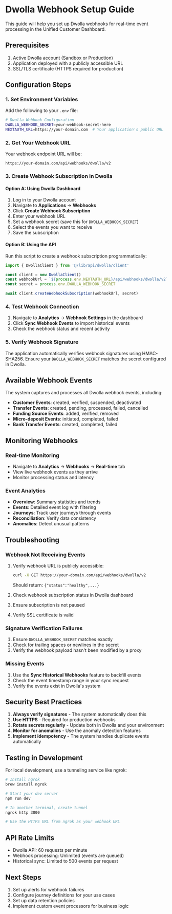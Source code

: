 # Dwolla Webhook Setup Guide

This guide will help you set up Dwolla webhooks for real-time event processing in the Unified Customer Dashboard.

## Prerequisites

1. Active Dwolla account (Sandbox or Production)
2. Application deployed with a publicly accessible URL
3. SSL/TLS certificate (HTTPS required for production)

## Configuration Steps

### 1. Set Environment Variables

Add the following to your `.env` file:

```bash
# Dwolla Webhook Configuration
DWOLLA_WEBHOOK_SECRET=your-webhook-secret-here
NEXTAUTH_URL=https://your-domain.com  # Your application's public URL
```

### 2. Get Your Webhook URL

Your webhook endpoint URL will be:
```
https://your-domain.com/api/webhooks/dwolla/v2
```

### 3. Create Webhook Subscription in Dwolla

#### Option A: Using Dwolla Dashboard

1. Log in to your Dwolla account
2. Navigate to **Applications** → **Webhooks**
3. Click **Create Webhook Subscription**
4. Enter your webhook URL
5. Set a webhook secret (save this for `DWOLLA_WEBHOOK_SECRET`)
6. Select the events you want to receive
7. Save the subscription

#### Option B: Using the API

Run this script to create a webhook subscription programmatically:

```typescript
import { DwollaClient } from '@/lib/api/dwolla/client'

const client = new DwollaClient()
const webhookUrl = `${process.env.NEXTAUTH_URL}/api/webhooks/dwolla/v2`
const secret = process.env.DWOLLA_WEBHOOK_SECRET

await client.createWebhookSubscription(webhookUrl, secret)
```

### 4. Test Webhook Connection

1. Navigate to **Analytics** → **Webhook Settings** in the dashboard
2. Click **Sync Webhook Events** to import historical events
3. Check the webhook status and recent activity

### 5. Verify Webhook Signature

The application automatically verifies webhook signatures using HMAC-SHA256. Ensure your `DWOLLA_WEBHOOK_SECRET` matches the secret configured in Dwolla.

## Available Webhook Events

The system captures and processes all Dwolla webhook events, including:

- **Customer Events**: created, verified, suspended, deactivated
- **Transfer Events**: created, pending, processed, failed, cancelled
- **Funding Source Events**: added, verified, removed
- **Micro-deposit Events**: initiated, completed, failed
- **Bank Transfer Events**: created, completed, failed

## Monitoring Webhooks

### Real-time Monitoring
- Navigate to **Analytics** → **Webhooks** → **Real-time** tab
- View live webhook events as they arrive
- Monitor processing status and latency

### Event Analytics
- **Overview**: Summary statistics and trends
- **Events**: Detailed event log with filtering
- **Journeys**: Track user journeys through events
- **Reconciliation**: Verify data consistency
- **Anomalies**: Detect unusual patterns

## Troubleshooting

### Webhook Not Receiving Events

1. Verify webhook URL is publicly accessible:
   ```bash
   curl -X GET https://your-domain.com/api/webhooks/dwolla/v2
   ```
   Should return: `{"status":"healthy",...}`

2. Check webhook subscription status in Dwolla dashboard
3. Ensure subscription is not paused
4. Verify SSL certificate is valid

### Signature Verification Failures

1. Ensure `DWOLLA_WEBHOOK_SECRET` matches exactly
2. Check for trailing spaces or newlines in the secret
3. Verify the webhook payload hasn't been modified by a proxy

### Missing Events

1. Use the **Sync Historical Webhooks** feature to backfill events
2. Check the event timestamp range in your sync request
3. Verify the events exist in Dwolla's system

## Security Best Practices

1. **Always verify signatures** - The system automatically does this
2. **Use HTTPS** - Required for production webhooks
3. **Rotate secrets regularly** - Update both in Dwolla and your environment
4. **Monitor for anomalies** - Use the anomaly detection features
5. **Implement idempotency** - The system handles duplicate events automatically

## Testing in Development

For local development, use a tunneling service like ngrok:

```bash
# Install ngrok
brew install ngrok

# Start your dev server
npm run dev

# In another terminal, create tunnel
ngrok http 3000

# Use the HTTPS URL from ngrok as your webhook URL
```

## API Rate Limits

- Dwolla API: 60 requests per minute
- Webhook processing: Unlimited (events are queued)
- Historical sync: Limited to 500 events per request

## Next Steps

1. Set up alerts for webhook failures
2. Configure journey definitions for your use cases
3. Set up data retention policies
4. Implement custom event processors for business logic